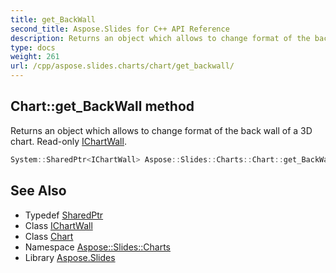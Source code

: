 ```yaml
---
title: get_BackWall
second_title: Aspose.Slides for C++ API Reference
description: Returns an object which allows to change format of the back wall of a 3D chart. Read-only IChartWall.
type: docs
weight: 261
url: /cpp/aspose.slides.charts/chart/get_backwall/
---
```

## Chart::get_BackWall method


Returns an object which allows to change format of the back wall of a 3D chart. Read-only [IChartWall](../../ichartwall/).

```cpp
System::SharedPtr<IChartWall> Aspose::Slides::Charts::Chart::get_BackWall() override
```

## See Also

* Typedef [SharedPtr](../../../system/sharedptr/)
* Class [IChartWall](../../ichartwall/)
* Class [Chart](../)
* Namespace [Aspose::Slides::Charts](../../)
* Library [Aspose.Slides](../../../)
